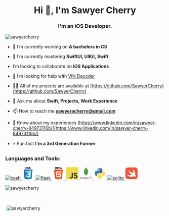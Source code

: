 <h1 align="center">Hi 👋, I'm Sawyer Cherry</h1>
<h3 align="center">I'm an iOS Developer.</h3>

<p align="left"> <img src="https://komarev.com/ghpvc/?username=sawyercherry&label=Profile%20views&color=0e75b6&style=flat" alt="sawyercherry" /> </p>



- 🔭 I’m currently working on **A bachelors in CS**

- 🌱 I’m currently mastering **SwiftUI, UIKit, Swift**

- I’m looking to collaborate on **iOS Applications**

- 🤝 I’m looking for help with [VIN Decoder](https://github.com/SawyerCherry/VINDecoder)

- 👨‍💻 All of my projects are available at [https://github.com/SawyerCherry](https://github.com/SawyerCherry)

- 💬 Ask me about **Swift, Projects, Work Experience**

- 📫 How to reach me **sawyeracherry@gmail.com**

- 📄 Know about my experiences [https://www.linkedin.com/in/sawyer-cherry-84973116b/](https://www.linkedin.com/in/sawyer-cherry-84973116b/)

- ⚡ Fun fact **I'm a 3rd Generation Farmer**


<h3 align="left">Languages and Tools:</h3>
<p align="left"> <a href="https://www.gnu.org/software/bash/" target="_blank"> <img src="https://www.vectorlogo.zone/logos/gnu_bash/gnu_bash-icon.svg" alt="bash" width="40" height="40"/> </a> <a href="https://www.w3schools.com/css/" target="_blank"> <img src="https://raw.githubusercontent.com/devicons/devicon/master/icons/css3/css3-original-wordmark.svg" alt="css3" width="40" height="40"/> </a> <a href="https://flask.palletsprojects.com/" target="_blank"> <img src="https://www.vectorlogo.zone/logos/pocoo_flask/pocoo_flask-icon.svg" alt="flask" width="40" height="40"/> </a> <a href="https://www.w3.org/html/" target="_blank"> <img src="https://raw.githubusercontent.com/devicons/devicon/master/icons/html5/html5-original-wordmark.svg" alt="html5" width="40" height="40"/> </a> <a href="https://developer.mozilla.org/en-US/docs/Web/JavaScript" target="_blank"> <img src="https://raw.githubusercontent.com/devicons/devicon/master/icons/javascript/javascript-original.svg" alt="javascript" width="40" height="40"/> </a>  <a href="https://www.mongodb.com/" target="_blank"> <img src="https://raw.githubusercontent.com/devicons/devicon/master/icons/mongodb/mongodb-original-wordmark.svg" alt="mongodb" width="40" height="40"/> </a>  <a href="https://www.python.org" target="_blank"> <img src="https://raw.githubusercontent.com/devicons/devicon/master/icons/python/python-original.svg" alt="python" width="40" height="40"/> </a> <a href="https://www.sqlite.org/" target="_blank"> <img src="https://www.vectorlogo.zone/logos/sqlite/sqlite-icon.svg" alt="sqlite" width="40" height="40"/> </a> <a href="https://developer.apple.com/swift/" target="_blank"> <img src="https://raw.githubusercontent.com/devicons/devicon/master/icons/swift/swift-original.svg" alt="swift" width="40" height="40"/> </a> </p>

<p><img align="center" src="https://github-readme-stats.vercel.app/api/top-langs?username=sawyercherry&show_icons=true&locale=en&layout=compact" alt="sawyercherry" /></p>
<br>
<p>&nbsp;<img align="center" src="https://github-readme-stats.vercel.app/api?username=sawyercherry&show_icons=true&locale=en" alt="sawyercherry" /></p>



